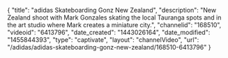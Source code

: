 {
    "title": "adidas Skateboarding Gonz New Zealand",
    "description": "New Zealand shoot with Mark Gonzales skating the local Tauranga spots and in the art studio where Mark creates a miniature city.",
    "channelid": "168510",
    "videoid": "6413796",
    "date_created": "1443026164",
    "date_modified": "1455844393",
    "type": "captivate",
    "layout": "channelVideo",
    "url": "\/adidas\/adidas-skateboarding-gonz-new-zealand\/168510-6413796"
}